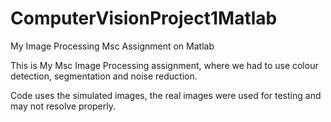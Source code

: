 # ComputerVisionProject1Matlab
My Image Processing Msc Assignment on Matlab 

This is My Msc Image Processing assignment, where we had to use colour detection, segmentation and noise reduction. 

Code uses the simulated images, the real images were used for testing and may not resolve properly.
